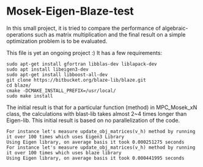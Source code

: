 # Mosek-Eigen-Blaze-test
In this small project, it is tried to compare the performance of algebraic-operations such as matrix multiplication and the final result on a simple optimization problem is to be evaluated.


This file is yet an ongoing project :)
It has a few requirements:
```
sudo apt-get install gfortran libblas-dev liblapack-dev
sudo apt install libeigen3-dev
sudo apt-get install libboost-all-dev
git clone https://bitbucket.org/blaze-lib/blaze.git
cd blaze/
cmake -DCMAKE_INSTALL_PREFIX=/usr/local/
sudo make install
```
The initial result is that for a particular function (method) in MPC_Mosek_xN class, the calculations with blast-lib takes almost 2~4 times longer than Eigen-lib.
This initial result is based on no parallelization of the code.
```
For instance let's measure update_obj_matrices(v_h) method by running it over 100 times which uses Eigen3 Library
Using Eigen library, on average basis it took 0.000251275 seconds
For instance let's measure update_obj_matrices(v_h) method by running it over 100 times which uses blaze library
Using Eigen library, on average basis it took 0.000441995 seconds
```
